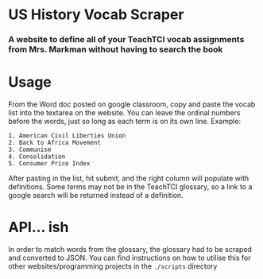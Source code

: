 
# US History Vocab Scraper

### A website to define all of your TeachTCI vocab assignments from Mrs. Markman without having to search the book

# Usage

From the Word doc posted on google classroom, copy and paste the vocab list into the textarea on the website. You can leave the ordinal numbers before the words, just so long as each term is on its own line.
Example:

```text
1. American Civil Liberties Union
2. Back to Africa Movement
3. Communism
4. Consolidation
5. Consumer Price Index
```

After pasting in the list, hit submit, and the right column will populate with definitions. Some terms may not be in the TeachTCI glossary, so a link to a google search will be returned instead of a definition.


# API... ish

In order to match words from the glossary, the glossary had to be scraped and converted to JSON. You can find instructions on how to utilise this for other websites/programming projects in the ```./scripts``` directory